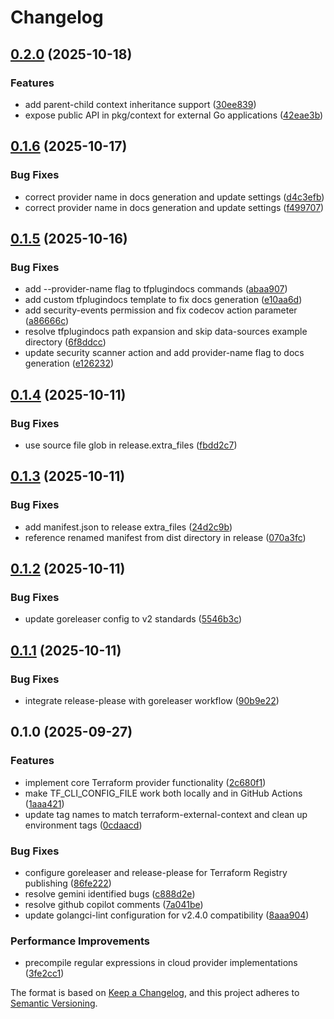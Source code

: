 # Changelog

## [0.2.0](https://github.com/kbrockhoff/terraform-provider-context/compare/v0.1.6...v0.2.0) (2025-10-18)


### Features

* add parent-child context inheritance support ([30ee839](https://github.com/kbrockhoff/terraform-provider-context/commit/30ee83994abd8596fac82d19cc11b63df6813845))
* expose public API in pkg/context for external Go applications ([42eae3b](https://github.com/kbrockhoff/terraform-provider-context/commit/42eae3bc66c2f568758f18bc796746510d814d84))

## [0.1.6](https://github.com/kbrockhoff/terraform-provider-context/compare/v0.1.5...v0.1.6) (2025-10-17)


### Bug Fixes

* correct provider name in docs generation and update settings ([d4c3efb](https://github.com/kbrockhoff/terraform-provider-context/commit/d4c3efbf8f78f41d9ed3396c39a32d2edae2c19a))
* correct provider name in docs generation and update settings ([f499707](https://github.com/kbrockhoff/terraform-provider-context/commit/f4997076aa3bb624a4d81ad38115316264547685))

## [0.1.5](https://github.com/kbrockhoff/terraform-provider-context/compare/v0.1.4...v0.1.5) (2025-10-16)


### Bug Fixes

* add --provider-name flag to tfplugindocs commands ([abaa907](https://github.com/kbrockhoff/terraform-provider-context/commit/abaa907146cbe9b0772390c79e42d4d3f2e4c6a7))
* add custom tfplugindocs template to fix docs generation ([e10aa6d](https://github.com/kbrockhoff/terraform-provider-context/commit/e10aa6d0fd0c9ed36681d7331e90a17cbe7ef4a5))
* add security-events permission and fix codecov action parameter ([a86666c](https://github.com/kbrockhoff/terraform-provider-context/commit/a86666ceb296fa986b22df5bf934703e4e81cdb7))
* resolve tfplugindocs path expansion and skip data-sources example directory ([6f8ddcc](https://github.com/kbrockhoff/terraform-provider-context/commit/6f8ddcc07037f62f21d9579239d9dd971a26d535))
* update security scanner action and add provider-name flag to docs generation ([e126232](https://github.com/kbrockhoff/terraform-provider-context/commit/e1262324b7aaf2e8acbaa9a28e1dd0221eaf63f4))

## [0.1.4](https://github.com/kbrockhoff/terraform-provider-context/compare/v0.1.3...v0.1.4) (2025-10-11)


### Bug Fixes

* use source file glob in release.extra_files ([fbdd2c7](https://github.com/kbrockhoff/terraform-provider-context/commit/fbdd2c70cedb907fb05768f7b679a66c17f6df94))

## [0.1.3](https://github.com/kbrockhoff/terraform-provider-context/compare/v0.1.2...v0.1.3) (2025-10-11)


### Bug Fixes

* add manifest.json to release extra_files ([24d2c9b](https://github.com/kbrockhoff/terraform-provider-context/commit/24d2c9bd7df7414174c0dcc4f489ee7d43625400))
* reference renamed manifest from dist directory in release ([070a3fc](https://github.com/kbrockhoff/terraform-provider-context/commit/070a3fc1f31bde569d3af4d588264e91298d70c2))

## [0.1.2](https://github.com/kbrockhoff/terraform-provider-context/compare/v0.1.1...v0.1.2) (2025-10-11)


### Bug Fixes

* update goreleaser config to v2 standards ([5546b3c](https://github.com/kbrockhoff/terraform-provider-context/commit/5546b3cabbf5057bd79164f87ca0dda34966b54c))

## [0.1.1](https://github.com/kbrockhoff/terraform-provider-context/compare/v0.1.0...v0.1.1) (2025-10-11)


### Bug Fixes

* integrate release-please with goreleaser workflow ([90b9e22](https://github.com/kbrockhoff/terraform-provider-context/commit/90b9e224d46a0742e3c32dd0968668e58994fc1b))

## 0.1.0 (2025-09-27)


### Features

* implement core Terraform provider functionality ([2c680f1](https://github.com/kbrockhoff/terraform-provider-context/commit/2c680f1d959ec2f3a88df77a1c2afcc702ac613e))
* make TF_CLI_CONFIG_FILE work both locally and in GitHub Actions ([1aaa421](https://github.com/kbrockhoff/terraform-provider-context/commit/1aaa421d6f15a249c6b2e522b70edaa4a56ba73a))
* update tag names to match terraform-external-context and clean up environment tags ([0cdaacd](https://github.com/kbrockhoff/terraform-provider-context/commit/0cdaacdecc858dd73f390b1231b0e5fa0457e86d))


### Bug Fixes

* configure goreleaser and release-please for Terraform Registry publishing ([86fe222](https://github.com/kbrockhoff/terraform-provider-context/commit/86fe2222d515a62e93c240c31ffb2c511222732f))
* resolve gemini identified bugs ([c888d2e](https://github.com/kbrockhoff/terraform-provider-context/commit/c888d2e2e000806117dbd15974393a73e3326481))
* resolve github copilot comments ([7a041be](https://github.com/kbrockhoff/terraform-provider-context/commit/7a041bec454f11a6721806b38a7e19e399df5520))
* update golangci-lint configuration for v2.4.0 compatibility ([8aaa904](https://github.com/kbrockhoff/terraform-provider-context/commit/8aaa9043f4f3baf26dbd8f5a7712d7d768bd5e5e))


### Performance Improvements

* precompile regular expressions in cloud provider implementations ([3fe2cc1](https://github.com/kbrockhoff/terraform-provider-context/commit/3fe2cc176c022ec7f9172d52fe55b5f91248e89e))

The format is based on [Keep a Changelog](https://keepachangelog.com/en/1.0.0/),
and this project adheres to [Semantic Versioning](https://semver.org/spec/v2.0.0.html).

